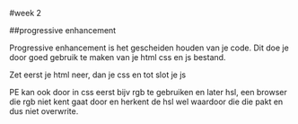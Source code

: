 #week 2

##progressive enhancement

Progressive enhancement is het gescheiden houden van je code. Dit doe je door goed gebruik te maken van je html css en js bestand.

Zet eerst je html neer, dan je css en tot slot je js

PE kan ook door in css eerst bijv rgb te gebruiken en later hsl, een browser die rgb niet kent gaat door en herkent de hsl wel waardoor die die pakt en dus niet overwrite.